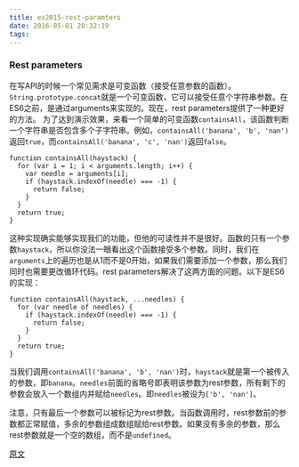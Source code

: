 ```yaml
---
title: es2015-rest-paramters
date: 2016-05-01 20:32:19
tags:
---
```


### Rest parameters
在写API的时候一个常见需求是可变函数（接受任意参数的函数）。`String.prototype.concat`就是一个可变函数，它可以接受任意个字符串参数。在ES6之前，是通过arguments来实现的。现在，rest parameters提供了一种更好的方法。
为了达到演示效果，来看一个简单的可变函数`containsAll`，该函数判断一个字符串是否包含多个子字符串。例如，`containsAll('banana', 'b', 'nan')`返回`true`，而`containsAll('banana', 'c', 'nan')`返回`false`。

```
function containsAll(haystack) {
  for (var i = 1; i < arguments.length; i++) {
    var needle = arguments[i];
    if (haystack.indexOf(needle) === -1) {
      return false;
    }
  }
  return true;
}
```

<!-- more -->

这种实现确实能够实现我们的功能，但他的可读性并不是很好。函数的只有一个参数`haystack`，所以你没法一眼看出这个函数接受多个参数。同时，我们在`arguments`上的遍历也是从1而不是0开始，如果我们需要添加一个参数，那么我们同时也需要更改循环代码。rest parameters解决了这两方面的问题。以下是ES6的实现：

```
function containsAll(haystack, ...needles) {
  for (var needle of needles) {
    if (haystack.indexOf(needle) === -1) {
      return false;
    }
  }
  return true;
}
```

当我们调用`containsAll('banana', 'b', 'nan')`时，`haystack`就是第一个被传入的参数，即`banana`。`needles`前面的省略号即表明该参数为rest参数，所有剩下的参数会放入一个数组内并赋给`needles`。即`needles`被设为`['b', 'nan']`。

注意，只有最后一个参数可以被标记为rest参数。当函数调用时，rest参数前的参数都正常赋值，多余的参数组成数组赋给rest参数。如果没有多余的参数，那么rest参数就是一个空的数组，而不是`undefined`。

[原文](https://hacks.mozilla.org/2015/05/es6-in-depth-rest-parameters-and-defaults/)

